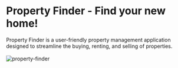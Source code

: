 # Property Finder - Find your new home!
Property Finder is a user-friendly property management application designed to streamline the buying, renting, and selling of properties.
<br> </br>
![property-finder](https://github.com/user-attachments/assets/3e9d4df1-4c8f-44f5-ac1a-7747ec0b48e2)
